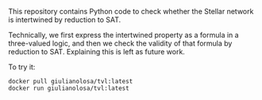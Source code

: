 This repository contains Python code to check whether the Stellar network is intertwined by reduction to SAT.

Technically, we first express the intertwined property as a formula in a three-valued logic, and then we check the validity of that formula by reduction to SAT.
Explaining this is left as future work.

To try it:
```
docker pull giulianolosa/tvl:latest
docker run giulianolosa/tvl:latest
```

